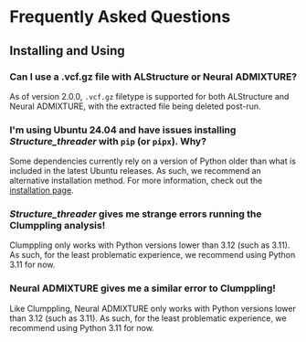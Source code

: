 # Frequently Asked Questions

## Installing and Using

### Can I use a .vcf.gz file with ALStructure or Neural ADMIXTURE?

As of version 2.0.0, `.vcf.gz` filetype is supported for both ALStructure and Neural ADMIXTURE, with the extracted file being deleted post-run.

### I'm using Ubuntu 24.04 and have issues installing *Structure_threader* with `pip` (or `pipx`). Why?

Some dependencies currently rely on a version of Python older than what is included in the latest Ubuntu releases. As such, we recommend an alternative installation method. For more information, check out the [installation page](install.md).

### *Structure_threader* gives me strange errors running the Clumppling analysis!

Clumppling only works with Python versions lower than 3.12 (such as 3.11). As such, for the least problematic experience, we recommend using Python 3.11 for now.

### Neural ADMIXTURE gives me a similar error to Clumppling!

Like Clumppling, Neural ADMIXTURE only works with Python versions lower than 3.12 (such as 3.11). As such, for the least problematic experience, we recommend using Python 3.11 for now.
